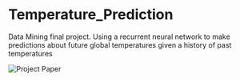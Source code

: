 # Temperature_Prediction
Data Mining final project. Using a recurrent neural network to make predictions about future global temperatures given a history of past temperatures

![Project Paper](315Project.png)
